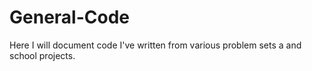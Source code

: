 # General-Code
Here I will document code I've written from various problem sets a and school projects.
